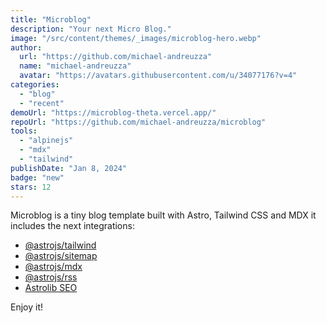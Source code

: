 ```yaml
---
title: "Microblog"
description: "Your next Micro Blog."
image: "/src/content/themes/_images/microblog-hero.webp"
author:
  url: "https://github.com/michael-andreuzza"
  name: "michael-andreuzza"
  avatar: "https://avatars.githubusercontent.com/u/34077176?v=4"
categories:
  - "blog"
  - "recent"
demoUrl: "https://microblog-theta.vercel.app/"
repoUrl: "https://github.com/michael-andreuzza/microblog"
tools:
  - "alpinejs"
  - "mdx"
  - "tailwind"
publishDate: "Jan 8, 2024"
badge: "new"
stars: 12
---
```


<p>
  Microblog is a tiny blog template built with Astro, Tailwind CSS and MDX it includes the next
  integrations:
</p>
<ul>
  <li>
    <a href="https://docs.astro.build/en/guides/integrations-guide/tailwind/">@astrojs/tailwind</a>
  </li>
  <li>
    <a href="https://docs.astro.build/en/guides/integrations-guide/sitemap/">@astrojs/sitemap</a>
  </li>
  <li><a href="https://docs.astro.build/en/guides/markdown-content/">@astrojs/mdx</a></li>
  <li><a href="https://docs.astro.build/en/guides/rss/">@astrojs/rss</a></li>
  <li><a href="https://github.com/onwidget/astrolib/tree/main/packages/seo">Astrolib SEO</a></li>
</ul>
<p>Enjoy it!</p>
